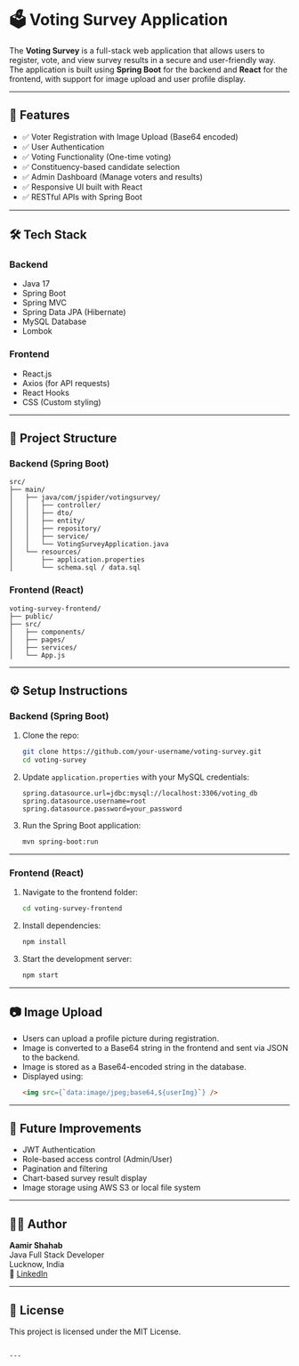 # 🗳️ Voting Survey Application

The **Voting Survey** is a full-stack web application that allows users to register, vote, and view survey results in a secure and user-friendly way. The application is built using **Spring Boot** for the backend and **React** for the frontend, with support for image upload and user profile display.

---

## 📌 Features

- ✅ Voter Registration with Image Upload (Base64 encoded)
- ✅ User Authentication
- ✅ Voting Functionality (One-time voting)
- ✅ Constituency-based candidate selection
- ✅ Admin Dashboard (Manage voters and results)
- ✅ Responsive UI built with React
- ✅ RESTful APIs with Spring Boot

---

## 🛠️ Tech Stack

### Backend
- Java 17
- Spring Boot
- Spring MVC
- Spring Data JPA (Hibernate)
- MySQL Database
- Lombok

### Frontend
- React.js
- Axios (for API requests)
- React Hooks
- CSS (Custom styling)

---

## 📁 Project Structure

### Backend (Spring Boot)
```
src/
├── main/
│   ├── java/com/jspider/votingsurvey/
│   │   ├── controller/
│   │   ├── dto/
│   │   ├── entity/
│   │   ├── repository/
│   │   ├── service/
│   │   └── VotingSurveyApplication.java
│   └── resources/
│       ├── application.properties
│       └── schema.sql / data.sql
```

### Frontend (React)
```
voting-survey-frontend/
├── public/
├── src/
│   ├── components/
│   ├── pages/
│   ├── services/
│   └── App.js
```

---

## ⚙️ Setup Instructions

### Backend (Spring Boot)

1. Clone the repo:
   ```bash
   git clone https://github.com/your-username/voting-survey.git
   cd voting-survey
   ```

2. Update `application.properties` with your MySQL credentials:
   ```properties
   spring.datasource.url=jdbc:mysql://localhost:3306/voting_db
   spring.datasource.username=root
   spring.datasource.password=your_password
   ```

3. Run the Spring Boot application:
   ```bash
   mvn spring-boot:run
   ```

---

### Frontend (React)

1. Navigate to the frontend folder:
   ```bash
   cd voting-survey-frontend
   ```

2. Install dependencies:
   ```bash
   npm install
   ```

3. Start the development server:
   ```bash
   npm start
   ```

---

## 📷 Image Upload

- Users can upload a profile picture during registration.
- Image is converted to a Base64 string in the frontend and sent via JSON to the backend.
- Image is stored as a Base64-encoded string in the database.
- Displayed using:  
  ```html
  <img src={`data:image/jpeg;base64,${userImg}`} />
  ```

---

## 🚀 Future Improvements

- JWT Authentication
- Role-based access control (Admin/User)
- Pagination and filtering
- Chart-based survey result display
- Image storage using AWS S3 or local file system

---

## 👨‍💻 Author

**Aamir Shahab**  
Java Full Stack Developer  
Lucknow, India  
🔗 [LinkedIn](https://www.linkedin.com/in/aamirs582001/)

---

## 📜 License

This project is licensed under the MIT License.
```

---
